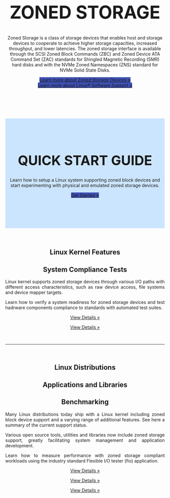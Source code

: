 
<!-- Zoned Storage Box -->
<div class="jumbotron" style="margin-bottom:0;padding-top:3rem;padding-bottom:6rem;">
<div class="container" align="center">
<h1 style="font-weight:bold;font-size:4em">ZONED STORAGE</h1>
<p>
Zoned Storage is a class of storage devices that enables host and
storage devices to cooperate to achieve higher storage capacities,
increased throughput, and lower latencies. The zoned storage
interface is available through the SCSI Zoned Block Commands (ZBC)
and Zoned Device ATA Command Set (ZAC) standards for Shingled
Magnetic Recording (SMR) hard disks and with the NVMe Zoned Namespaces
(ZNS) standard for NVMe Solid State Disks.
</p>
<div class="container">
<div class="row" align="center">
<div class="col-md-6">
<a class="btn btn-primary btn-lg btn-block" href="introduction/" role="button"
style="background-color: #3f51b5;">
Learn more about Zoned Storage Devices &raquo;
</a>
</div>
<div class="col-md-6">
<a class="btn btn-primary btn-lg btn-block" href="linux/overview/" role="button"
style="background-color: #3f51b5;">
Learn more about Linux&reg; Software Support &raquo;
</a>
</div>
</div>
</div>
</div>
</div>

<!-- Quick Start Guide -->
<div class="jumbotron" style="background-color:#cce5ff;margin-bottom:0;padding-top:3rem;padding-bottom:6rem;">
<div class="container" align="center">
<h1 style="font-weight:bold;font-size:3em" id="quick-start-guide">QUICK START GUIDE</h1>
<p align="center">
Learn how to setup a Linux system supporting zoned block devices
and start experimenting with physical and emulated zoned storage
devices.
</p>
<div class="container">
<div class="row" align="center">
<a class="btn btn-primary btn-lg btn-block" href="getting-started/" role="button" style="background-color:#3f51b5;width:40%;">
Get Started &raquo;
</a>
</div>
</div>
</div>
</div>

<!-- Linux Support Details -->
<br>
<br>
<div class="container" align="center">
<div class="row" align="center">
<div class="col-md-6">
<h2><b>Linux Kernel Features</b></h2>
</div>
<div class="col-md-6">
<h2><b>System Compliance Tests</b></h2>
</div>
</div>
<div class="row" align="center">
<div class="col-md-6">
<p align="justify">
Linux kernel supports zoned storage devices through various
I/O paths with different access characteristics, such as raw
device access, file systems and device mapper targets.
</p>
</div>
<div class="col-md-6">
<p align="justify">
Learn how to verify a system readiness for zoned storage
devices and test hadrware components compliance to standards
with automated test suites.
</p>
</div>
</div>
<div class="row" align="center">
<div class="col-md-6">
<p><a class="btn btn-info" role="button" href="linux/">View Details &raquo;</a></p>
</div>
<div class="col-md-6">
<p><a class="btn btn-info" role="button" href="tests/">View Details &raquo;</a></p>
</div>
</div>
<br><hr><br>
<div class="row" align="center">
<div class="col-md-4">
<h2><b>Linux Distributions</b></h2>
</div>
<div class="col-md-4">
<h2><b>Applications and Libraries</b></h2>
</div>
<div class="col-md-4">
<h2><b>Benchmarking</b></h2>
</div>
</div>
<div class="row" align="center">
<div class="col-md-4">
<p align="justify">
Many Linux distributions today ship with a Linux kernel
including zoned block device support and a varying range of
additional features. See here a summary of the current support
status.
</p>
</div>
<div class="col-md-4">
<p align="justify">
Various open source tools, utilities and libraries now include
zoned storage support, greatly facilitating system management and
application development.
</p>
</div>
<div class="col-md-4">
<p align="justify">
Learn how to measure performance with zoned storage compliant
workloads using the industry standard Flexible I/O tester (fio)
application.
</p>
</div>
</div>
<div class="row" align="center">
<div class="col-md-4">
<p><a class="btn btn-info" role="button" href="distributions/linux/">View Details &raquo;</a></p>
</div>
<div class="col-md-4">
<p><a class="btn btn-info" role="button" href="projects/">View Details &raquo;</a></p>
</div>
<div class="col-md-4">
<p><a class="btn btn-info" role="button" href="benchmarking/fio/">View Details &raquo;</a></p>
</div>
</div>
</div>
<br>
<br>

